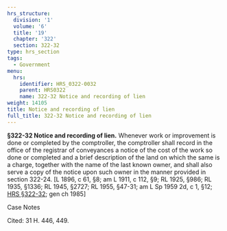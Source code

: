 ```yaml
---
hrs_structure:
  division: '1'
  volume: '6'
  title: '19'
  chapter: '322'
  section: 322-32
type: hrs_section
tags:
  - Government
menu:
  hrs:
    identifier: HRS_0322-0032
    parent: HRS0322
    name: 322-32 Notice and recording of lien
weight: 14105
title: Notice and recording of lien
full_title: 322-32 Notice and recording of lien
---
```

**§322-32 Notice and recording of lien.** Whenever work or improvement is done or completed by the comptroller, the comptroller shall record in the office of the registrar of conveyances a notice of the cost of the work so done or completed and a brief description of the land on which the same is a charge, together with the name of the last known owner, and shall also serve a copy of the notice upon such owner in the manner provided in section 322-24\. [L 1896, c 61, §8; am L 1911, c 112, §9; RL 1925, §986; RL 1935, §1336; RL 1945, §2727; RL 1955, §47-31; am L Sp 1959 2d, c 1, §12; [HRS §322-32](/title-19/chapter-322/section-322-32/); gen ch 1985]

Case Notes

Cited: 31 H. 446, 449.